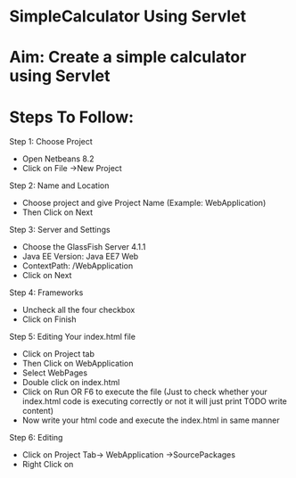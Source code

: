 # SimpleCalculator Using Servlet
# Aim: Create a simple calculator using Servlet





# Steps To Follow:

Step 1: Choose Project
* Open Netbeans 8.2
* Click on File ->New Project



Step 2: Name and Location
* Choose project and give Project Name (Example: WebApplication)
*	Then Click on Next


Step 3: Server and Settings
*	Choose the GlassFish Server 4.1.1
*	Java EE Version: Java EE7 Web
*	ContextPath: /WebApplication
*	Click on Next


Step 4: Frameworks
*	Uncheck all the four checkbox
*	Click on Finish

Step 5: Editing Your index.html file
*	Click on Project tab 
*	Then Click on WebApplication 
*	Select WebPages 
*	Double click on index.html
*	Click on Run OR F6 to execute the file (Just to check whether your index.html code is executing correctly or not it will just print TODO write content)
* Now write your html code and execute the index.html in same manner
 
 
 Step 6: Editing 
 * Click on Project Tab-> WebApplication ->SourcePackages 
 * Right Click on 

